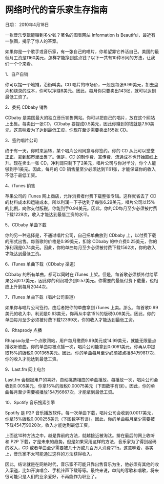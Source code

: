 # 网络时代的音乐家生存指南

日期： 2010年4月18日

一张音乐专辑能赚到多少钱？著名的图表网站 Information Is Beautiful，最近有一张图，揭示了惊人的答案。

如果你是一个歌手或音乐家，有一张自己的唱片，你希望靠它养活自己。美国的最低月工资是1160美元，怎样才能挣到这点钱？以下一共有10种不同的方法，让我们一个个来看。

1、自产自销

你可以摆一个地摊，沿街叫卖。CD 唱片的市场价，一般是每张9.99美元，扣去盘片和烧录的成本，你可以净赚8美元。因此，每月你只要卖出143张，就可以达到最低工资了。

2、委托 CDbaby 销售

CDbaby 是美国最大的独立音乐销售网站。你可以把自己的唱片，放在这个网站上出售。每卖出一张CD，CDbaby 要提成0.5美元，因此你赚到的钱就是7.50美元。这意味着为了达到最低工资，你现在至少需要卖出155张 CD。

3、签约唱片公司

终于有一天，你时来运转，某个唱片公司同意与你签约。你的 CD 从此可以堂堂正正，拿到超市里出售了。但是，CD 的制作费、宣传费、流通成本也开始直线上升。现在卖出一张 CD，净利润只剩下了2美元，唱片公司与你对半分，你个人能够到手1美元。因此，每月的 CD 销售量至少必须达到1161张，才能保证你的收入不低于最低工资。

4、iTunes 销售

苹果公司的 iTunes 网上商店，允许消费者付费下载整张专辑。这样就省去了 CD 的材料成本和运输成本，所以利润一下子达到了每张6.29美元，唱片公司以15%的比例，向你支付版税，你能到手0.94美元。因此，你的CD每月至少必须被付费下载1229次，收入才能达到最低工资的水平。

5、CDbaby 单曲下载

你的另一种选择是，不通过唱片公司，自己把单曲放到 CDbaby 上，以付费下载的形式出售。每首歌的价格是0.99美元，扣除 CDbaby 的中介费0.25美元，你的净利润是0.74美元。因此，你的单曲每月至少必须被付费下载1562次，你的收入才能达到最低工资。

6、iTunes 单曲下载（CDbaby 渠道）

CDbaby 的所有单曲，都可以同时在 iTunes 上架。但是，每首歌必须额外付给苹果公司0.17美元，因此你的利润减少到0.57美元。你需要的最低付费下载量，也相应上升到每月2044次。

7、iTunes 单曲下载（唱片公司渠道）

如果你与唱片公司签约，由后者把你的单曲拿到 iTunes 上卖。那么，每首歌0.99美元的收入中，利润是0.63美元，你再从中拿15%的版税0.09美元。因此，你的单曲每月至少必须被付费下载12399次，你的收入才能达到最低工资。

8、Rhapsody 点播

Rhapsody是一个点歌网站，用户每月缴费9.99美元或14.99美元，就能无限量点播收听歌曲。你的单曲每被点播一次，唱片公司能拿到0.0091美元，你再从中提取15%的版税0.001365美元。因此，你的单曲每月至少必须被点播84万9817次，你的收入才能达到最低工资。

9、Last.fm 网上电台

Last.fm 会根据用户的喜好，自动挑选相应的单曲播放。每播放一次，唱片公司会收到0.005美元，你拿15%的版税0.00075美元（下图数字有误）。因此，你的单曲每月至少需要被播放154万6667次，才能拿到最低工资。

10、Spotify 音乐搜索引擎

Spotify 是 P2P 音乐播放软件。每一次单曲下载，唱片公司会收到0.0017美元，你拿15%版税0.000255美元（下图数字有误）。因此，你的单曲每月至少需要被下载454万9020次，收入才能达到最低工资。

上面这10种方法之中，越是靠前的方法，就越接近被淘汰。排在最后的网上收听和 P2P 下载，才是未来的趋势。但是如果采用这样的方法，音乐家为了得到起码的收入，CD 或者单曲至少需要被几十万或几百万人消费才行。这意味着，事实上，音乐家不太可能通过这样的方法获得收入。

因此，结论就是在网络时代，音乐家不可能只靠出售音乐为生，他必须有其他的收入渠道，比如开演唱会、手机铃声下载等等。最终来说，单纯的写歌和唱歌，将来很可能只是人们的业余爱好，不再能作为职业了。

